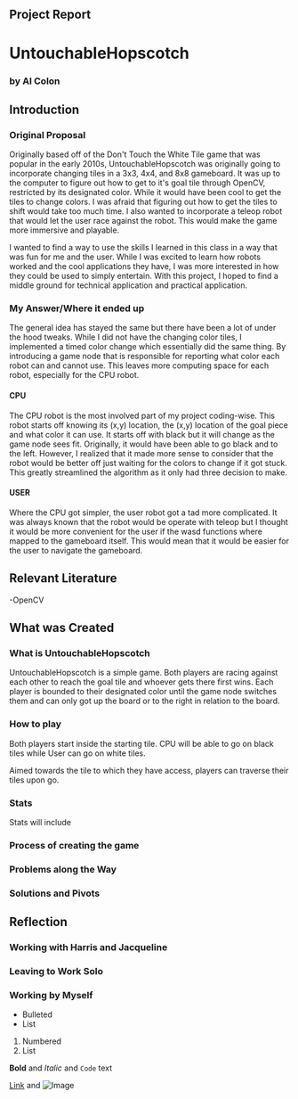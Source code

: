## Project Report
# UntouchableHopscotch
### by Al Colon

## Introduction

### Original Proposal

Originally based off of the Don't Touch the White Tile game that was popular in the early 2010s, UntouchableHopscotch was originally going to incorporate changing tiles in a 3x3, 4x4, and 8x8 gameboard. It was up to the computer to figure out how to get to it's goal tile through OpenCV, restricted by its designated color. While it would have been cool to get the tiles to change colors. I was afraid that figuring out how to get the tiles to shift would take too much time. I also wanted to incorporate a teleop robot that would let the user race against the robot. This would make the game more immersive and playable.

I wanted to find a way to use the skills I learned in this class in a way that was fun for me and the user. While I was excited to learn how robots worked and the cool applications they have, I was more interested in how they could be used to simply entertain. With this project, I hoped to find a middle ground for technical application and practical application.

### My Answer/Where it ended up

The general idea has stayed the same but there have been a lot of under the hood tweaks. While I did not have the changing color tiles, I implemented a timed color change which essentially did the same thing. By introducing a game node that is responsible for reporting what color each robot can and cannot use. This leaves more computing space for each robot, especially for the CPU robot.

#### CPU
The CPU robot is the most involved part of my project coding-wise. This robot starts off knowing its (x,y) location, the (x,y) location of the goal piece and what color it can use. It starts off with black but it will change as the game node sees fit.
Originally, it would have been able to go black and to the left. However, I realized that it made more sense to consider that the robot would be better off just waiting for the colors to change if it got stuck. This greatly streamlined the algorithm as it only had three decision to make.

#### USER
Where the CPU got simpler, the user robot got a tad more complicated. It was always known that the robot would be operate with teleop but I thought it would be more convenient for the user if the wasd functions where mapped to the gameboard itself. This would mean that it would be easier for the user to navigate the gameboard.

## Relevant Literature

-OpenCV


## What was Created
### What is UntouchableHopscotch
UntouchableHopscotch is a simple game. Both players are racing against each other to reach the goal tile and whoever gets there first wins. Each player is bounded to their designated color until the game node switches them and can only got up the board or to the right in relation to the board.
### How to play
Both players start inside the starting tile. CPU will be able to go on black tiles while User can go on white tiles.

Aimed towards the tile to which they have access, players can traverse their tiles upon go.
### Stats
Stats will include
### Process of creating the game
### Problems along the Way
### Solutions and Pivots

## Reflection
### Working with Harris and Jacqueline
### Leaving to Work Solo
### Working by Myself


- Bulleted
- List

1. Numbered
2. List

**Bold** and _Italic_ and `Code` text

[Link](url) and ![Image](src)
```
